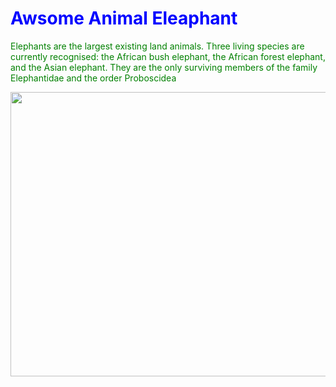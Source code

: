 <!DOCTYPE html>
<html>
    <head>
        <style>
            p {
              color: green;
              text-align: left;
            } 
            h1 {
                color:blue}
            </style>
        <title> Awsome Animal</title>
    </head>
    <body>
        <h1>Awsome Animal Eleaphant</h1>
        <p>Elephants are the largest existing 
            land animals. Three living species 
            are currently recognised: the 
            African bush elephant, 
            the African forest elephant, 
            and the Asian elephant. 
            They are the only surviving 
            members of the family 
            Elephantidae and the order 
            Proboscidea</p>
            <img src="elephant.jfif" width="600"
            height="455">
    </body>
</html>
